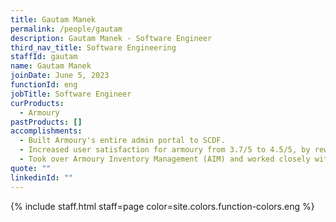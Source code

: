 ```yaml
---
title: Gautam Manek
permalink: /people/gautam
description: Gautam Manek - Software Engineer
third_nav_title: Software Engineering
staffId: gautam
name: Gautam Manek
joinDate: June 5, 2023
functionId: eng
jobTitle: Software Engineer
curProducts:
  - Armoury
pastProducts: []
accomplishments:
  - Built Armoury's entire admin portal to SCDF.
  - Increased user satisfaction for armoury from 3.7/5 to 4.5/5, by reworking Armoury with a renewed focus on code-quality and stability.
  - Took over Armoury Inventory Management (AIM) and worked closely with SCDF to streamline inventory management.
quote: ""
linkedinId: ""
---
```


{% include staff.html staff=page color=site.colors.function-colors.eng %}
